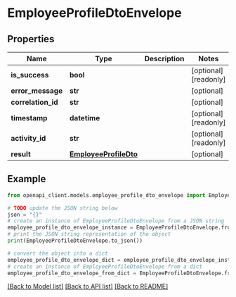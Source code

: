 # EmployeeProfileDtoEnvelope


## Properties

Name | Type | Description | Notes
------------ | ------------- | ------------- | -------------
**is_success** | **bool** |  | [optional] [readonly] 
**error_message** | **str** |  | [optional] 
**correlation_id** | **str** |  | [optional] 
**timestamp** | **datetime** |  | [optional] [readonly] 
**activity_id** | **str** |  | [optional] [readonly] 
**result** | [**EmployeeProfileDto**](EmployeeProfileDto.md) |  | [optional] 

## Example

```python
from openapi_client.models.employee_profile_dto_envelope import EmployeeProfileDtoEnvelope

# TODO update the JSON string below
json = "{}"
# create an instance of EmployeeProfileDtoEnvelope from a JSON string
employee_profile_dto_envelope_instance = EmployeeProfileDtoEnvelope.from_json(json)
# print the JSON string representation of the object
print(EmployeeProfileDtoEnvelope.to_json())

# convert the object into a dict
employee_profile_dto_envelope_dict = employee_profile_dto_envelope_instance.to_dict()
# create an instance of EmployeeProfileDtoEnvelope from a dict
employee_profile_dto_envelope_from_dict = EmployeeProfileDtoEnvelope.from_dict(employee_profile_dto_envelope_dict)
```
[[Back to Model list]](../README.md#documentation-for-models) [[Back to API list]](../README.md#documentation-for-api-endpoints) [[Back to README]](../README.md)



